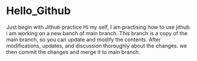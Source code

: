 # Hello_Github
Just begin with Jithub practice
Hi my self, I am practising how to use jithub. i am working on a new banch of main branch. This branch is a copy of the main branch, so you can update and modify the contents.
After modifications, updates, and discussion thoroughly about the changes. we then commit the changes and merge it to main branch. 
